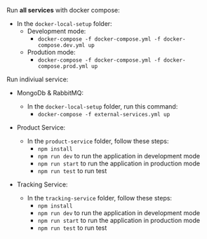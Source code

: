 Run **all services** with docker compose:

- In the `docker-local-setup` folder:
  - Development mode:
    - `docker-compose -f docker-compose.yml -f docker-compose.dev.yml up`
  - Prodution mode:
    - `docker-compose -f docker-compose.yml -f docker-compose.prod.yml up`

Run indiviual service:

- MongoDb & RabbitMQ:

  - In the `docker-local-setup` folder, run this command:
    - `docker-compose -f external-services.yml up`

- Product Service:

  - In the `product-service` folder, follow these steps:
    - `npm install`
    - `npm run dev` to run the application in development mode
    - `npm run start` to run the application in production mode
    - `npm run test` to run test

- Tracking Service:
  - In the `tracking-service` folder, follow these steps:
    - `npm install`
    - `npm run dev` to run the application in development mode
    - `npm run start` to run the application in production mode
    - `npm run test` to run test
